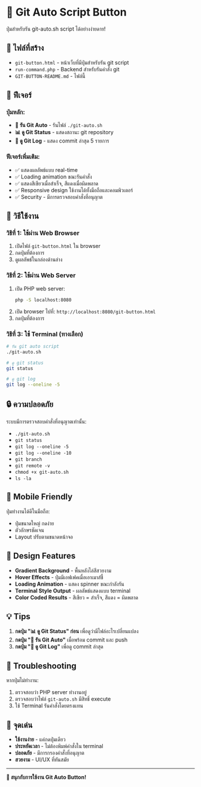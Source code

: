 # 🚀 Git Auto Script Button

ปุ่มสำหรับรัน git-auto.sh script ได้อย่างง่ายดาย!

## 📁 ไฟล์ที่สร้าง

- `git-button.html` - หน้าเว็บที่มีปุ่มสำหรับรัน git script
- `run-command.php` - Backend สำหรับรันคำสั่ง git
- `GIT-BUTTON-README.md` - ไฟล์นี้

## 🎯 ฟีเจอร์

### ปุ่มหลัก:
- **🔄 รัน Git Auto** - รันไฟล์ `./git-auto.sh`
- **📊 ดู Git Status** - แสดงสถานะ git repository
- **📜 ดู Git Log** - แสดง commit ล่าสุด 5 รายการ

### ฟีเจอร์เพิ่มเติม:
- ✅ แสดงผลลัพธ์แบบ real-time
- ✅ Loading animation ขณะรันคำสั่ง
- ✅ แสดงสีเขียวเมื่อสำเร็จ, สีแดงเมื่อผิดพลาด
- ✅ Responsive design ใช้งานได้ทั้งมือถือและคอมพิวเตอร์
- ✅ Security - มีการตรวจสอบคำสั่งที่อนุญาต

## 🚀 วิธีใช้งาน

### วิธีที่ 1: ใช้ผ่าน Web Browser
1. เปิดไฟล์ `git-button.html` ใน browser
2. กดปุ่มที่ต้องการ
3. ดูผลลัพธ์ในกล่องด้านล่าง

### วิธีที่ 2: ใช้ผ่าน Web Server
1. เปิด PHP web server:
   ```bash
   php -S localhost:8080
   ```
2. เปิด browser ไปที่: `http://localhost:8080/git-button.html`
3. กดปุ่มที่ต้องการ

### วิธีที่ 3: ใช้ Terminal (ทางเลือก)
```bash
# รัน git auto script
./git-auto.sh

# ดู git status
git status

# ดู git log
git log --oneline -5
```

## 🔒 ความปลอดภัย

ระบบมีการตรวจสอบคำสั่งที่อนุญาตเท่านั้น:
- `./git-auto.sh`
- `git status`
- `git log --oneline -5`
- `git log --oneline -10`
- `git branch`
- `git remote -v`
- `chmod +x git-auto.sh`
- `ls -la`

## 📱 Mobile Friendly

ปุ่มทำงานได้ดีในมือถือ:
- ปุ่มขนาดใหญ่ กดง่าย
- ตัวอักษรชัดเจน
- Layout ปรับตามขนาดหน้าจอ

## 🎨 Design Features

- **Gradient Background** - พื้นหลังไล่สีสวยงาม
- **Hover Effects** - ปุ่มมีเอฟเฟคเมื่อเอาเมาส์ชี้
- **Loading Animation** - แสดง spinner ขณะกำลังรัน
- **Terminal Style Output** - ผลลัพธ์แสดงแบบ terminal
- **Color Coded Results** - สีเขียว = สำเร็จ, สีแดง = ผิดพลาด

## 💡 Tips

1. **กดปุ่ม "📊 ดู Git Status" ก่อน** เพื่อดูว่ามีไฟล์อะไรเปลี่ยนแปลง
2. **กดปุ่ม "🔄 รัน Git Auto"** เมื่อพร้อม commit และ push
3. **กดปุ่ม "📜 ดู Git Log"** เพื่อดู commit ล่าสุด

## 🐛 Troubleshooting

หากปุ่มไม่ทำงาน:
1. ตรวจสอบว่า PHP server ทำงานอยู่
2. ตรวจสอบว่าไฟล์ `git-auto.sh` มีสิทธิ์ execute
3. ใช้ Terminal รันคำสั่งโดยตรงแทน

## 🌟 จุดเด่น

- **ใช้งานง่าย** - แค่กดปุ่มเดียว
- **ประหยัดเวลา** - ไม่ต้องพิมพ์คำสั่งใน terminal
- **ปลอดภัย** - มีการกรองคำสั่งที่อนุญาต
- **สวยงาม** - UI/UX ที่ทันสมัย

---

**🎉 สนุกกับการใช้งาน Git Auto Button!**